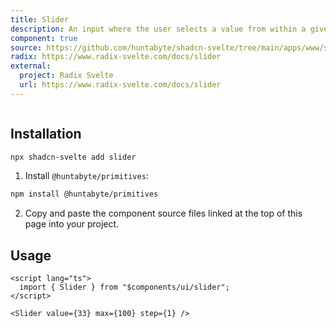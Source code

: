 ```yaml
---
title: Slider
description: An input where the user selects a value from within a given range.
component: true
source: https://github.com/huntabyte/shadcn-svelte/tree/main/apps/www/src/lib/components/ui/slider
radix: https://www.radix-svelte.com/docs/slider
external:
  project: Radix Svelte
  url: https://www.radix-svelte.com/docs/slider
---
```


<script>
  import { SliderDemo, ComponentExample, ManualInstall } from '$lib/components/docs';
</script>

<ComponentExample src="src/lib/components/docs/examples/slider/SliderDemo.svelte">

<div slot="example" style="width: 100%; display: flex; justify-content: center;">
<SliderDemo />
</div>

</ComponentExample>

## Installation

```bash
npx shadcn-svelte add slider
```

<ManualInstall>

1. Install `@huntabyte/primitives`:

```bash
npm install @huntabyte/primitives
```

2. Copy and paste the component source files linked at the top of this page into your project.

</ManualInstall>

## Usage

```svelte
<script lang="ts">
  import { Slider } from "$components/ui/slider";
</script>

<Slider value={33} max={100} step={1} />
```
